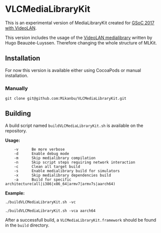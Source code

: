 # VLCMediaLibraryKit

This is an experimental version of MediaLibraryKit created for [GSoC 2017 with VideoLAN][2].

This version includes the usage of the [VideoLAN medialibrary][1] written by Hugo Beauzée-Luyssen.
Therefore changing the whole structure of MLKit.

## Installation

For now this version is available either using CocoaPods or manual installation.

### Manually

`git clone git@github.com:Mikanbu/VLCMediaLibraryKit.git`

## Building

A build script named `buildVLCMediaLibraryKit.sh` is available on the repository.

**Usage:**

```
    -v      Be more verbose
    -d      Enable debug mode
    -m      Skip medialibrary compilation
    -n      Skip script steps requiring network interaction
    -c      Clean all target build
    -s      Enable medialibrary build for simulators
    -x      Skip medialibrary dependencies build
    -a      Build for specific architecture(all|i386|x86_64|armv7|armv7s|aarch64)
```

**Example:**

`./buildVLCMediaLibraryKit.sh -vc`

`./buildVLCMediaLibraryKit.sh -vca aarch64`

After a successfull build, a `VLCMediaLibraryKit.framework` should be found in the `build` directory.

[1]: https://code.videolan.org/videolan/medialibrary
[2]: https://summerofcode.withgoogle.com/projects/#6366563499245568
